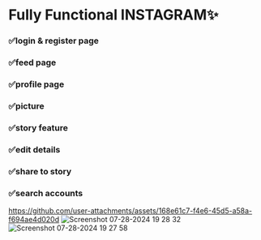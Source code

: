 <h1>Fully Functional INSTAGRAM✨</h1>

<h3>✅login & register page</h3>
<h3>✅feed page</h3>
<h3>✅profile page</h3>
<h3>✅picture</h3>
<h3>✅story feature</h3>
<h3>✅edit details</h3>
<h3>✅share to story</h3>
<h3>✅search accounts</h3>




https://github.com/user-attachments/assets/168e61c7-f4e6-45d5-a58a-f694ae4d020d
![Screenshot 07-28-2024 19 28 32](https://github.com/user-attachments/assets/c2ccffd8-023d-4e90-942d-033d9e2ffb23)
![Screenshot 07-28-2024 19 27 58](https://github.com/user-attachments/assets/38f2d8bd-5526-4c66-8645-a4a69bd5b90b)


